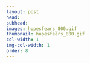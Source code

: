 ```yaml
---
layout: post
head:
subhead:
images: hopesfears_800.gif
thumbnail: hopesfears_800.gif
col-width: 1
img-col-width: 1
order: 8
---
```

